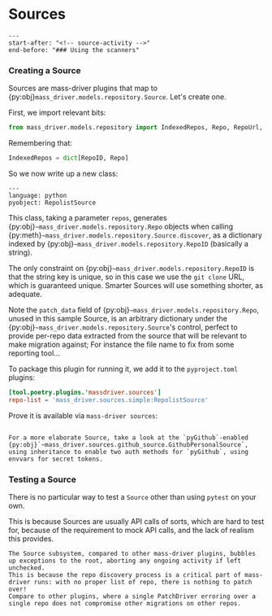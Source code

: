 # Sources

```{include} ../../README.md
---
start-after: "<!-- source-activity -->"
end-before: "### Using the scanners"
```

### Creating a Source

Sources are mass-driver plugins that map to
{py:obj}`mass_driver.models.repository.Source`. Let's create one.

First, we import relevant bits:

```python
from mass_driver.models.repository import IndexedRepos, Repo, RepoUrl, Source
```
Remembering that:

```python
IndexedRepos = dict[RepoID, Repo]
```

So we now write up a new class:

```{literalinclude} ../../src/mass_driver/sources/simple.py
---
language: python
pyobject: RepolistSource
```

This class, taking a parameter `repos`, generates
{py:obj}`~mass_driver.models.repository.Repo` objects when calling {py:meth}`~mass_driver.models.repository.Source.discover`, as a
dictionary indexed by {py:obj}`~mass_driver.models.repository.RepoID` (basically a
string).

The only constraint on {py:obj}`~mass_driver.models.repository.RepoID` is that the string key is unique, so in this
case we use the `git clone` URL, which is guaranteed unique. Smarter Sources
will use something shorter, as adequate.

Note the `patch_data` field of {py:obj}`~mass_driver.models.repository.Repo`, unused in this sample Source, is an
arbitrary dictionary under the {py:obj}`~mass_driver.models.repository.Source`'s control, perfect to provide per-repo
data extracted from the source that will be relevant to make migration against;
For instance the file name to fix from some reporting tool...

To package this plugin for running it, we add it to the `pyproject.toml`
plugins:

```toml
[tool.poetry.plugins.'massdriver.sources']
repo-list = 'mass_driver.sources.simple:RepolistSource'
```

Prove it is available via `mass-driver sources`:

```{program-output} poetry run mass-driver sources
```

```{note}
For a more elaborate Source, take a look at the `pyGithub`-enabled {py:obj}`~mass_driver.sources.github_source.GithubPersonalSource`, using inheritance to enable two auth methods for `pyGithub`, using envvars for secret tokens.
```

### Testing a Source

There is no particular way to test a `Source` other than using `pytest` on your
own.

This is because Sources are usually API calls of sorts, which are hard to test
for, because of the requirement to mock API calls, and the lack of realism this
provides.


```{warning}
The Source subsystem, compared to other mass-driver plugins, bubbles up exceptions to the root, aborting any ongoing activity if left unchecked.
This is because the repo discovery process is a critical part of mass-driver runs: with no proper list of repo, there is nothing to patch over!
Compare to other plugins, where a single PatchDriver erroring over a single repo does not compromise other migrations on other repos.
```
